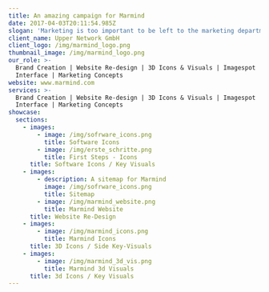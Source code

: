 ```yaml
---
title: An amazing campaign for Marmind
date: 2017-04-03T20:11:54.985Z
slogan: 'Marketing is too important to be left to the marketing department.  '
client_name: Upper Network GmbH
client_logo: /img/marmind_logo.png
thumbnail_image: /img/marmind_logo.png
our_role: >-
  Brand Creation | Website Re-design | 3D Icons & Visuals | Imagespot | Software
  Interface | Marketing Concepts 
website: www.marmind.com
services: >-
  Brand Creation | Website Re-design | 3D Icons & Visuals | Imagespot | Software
  Interface | Marketing Concepts
showcase:
  sections:
    - images:
        - image: /img/sofrware_icons.png
          title: Software Icons
        - image: /img/erste_schritte.png
          title: First Steps - Icons
      title: Software Icons / Key Visuals
    - images:
        - description: A sitemap for Marmind
          image: /img/sofrware_icons.png
          title: Sitemap
        - image: /img/marmind_website.png
          title: Marmind Website
      title: Website Re-Design
    - images:
        - image: /img/marmind_icons.png
          title: Marmind Icons
      title: 3D Icons / Side Key-Visuals
    - images:
        - image: /img/marmind_3d_vis.png
          title: Marmind 3d Visuals
      title: 3d Icons / Key Visuals
---
```


